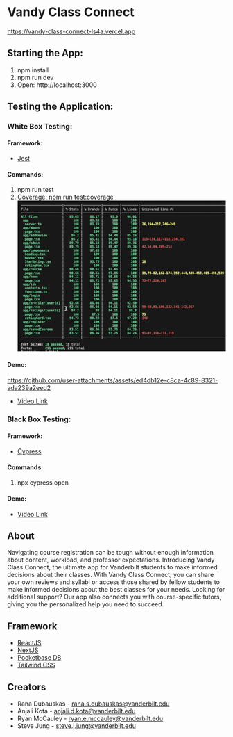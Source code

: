 # Vandy Class Connect
https://vandy-class-connect-ls4a.vercel.app

## Starting the App:
1. npm install
2. npm run dev
3. Open: http://localhost:3000

## Testing the Application:
### White Box Testing:
#### Framework:
- [Jest](https://jestjs.io/)
#### Commands:
1. npm run test
2. Coverage: npm run test:coverage
![Coverage](public/images/testingCoverage.png)
#### Demo:
https://github.com/user-attachments/assets/ed4db12e-c8ca-4c89-8321-ada239a2eed2
- [Video Link](https://vimeo.com/1032895311/3d18455398?share=copy)

### Black Box Testing:
#### Framework:
- [Cypress](https://www.cypress.io/app)
#### Commands:
1. npx cypress open
#### Demo:
- [Video Link](https://vimeo.com/1032893465/3742594b86?share=copy)

## About

Navigating course registration can be tough without enough information about content, workload, and professor expectations. Introducing Vandy Class Connect, the ultimate app for Vanderbilt students to make informed decisions about their classes. With Vandy Class Connect, you can share your own reviews and syllabi or access those shared by fellow students to make informed decisions about the best classes for your needs. Looking for additional support? Our app also connects you with course-specific tutors, giving you the personalized help you need to succeed.

## Framework

- [ReactJS](https://react.dev/)
- [NextJS](https://nextjs.org/docs)
- [Pocketbase DB](https://pocketbase.io/)
- [Tailwind CSS](https://tailwindcss.com/)

## Creators

- Rana Dubauskas - rana.s.dubauskas@vanderbilt.edu
- Anjali Kota - anjali.d.kota@vanderbilt.edu
- Ryan McCauley - ryan.e.mccauley@vanderbilt.edu 
- Steve Jung - steve.j.jung@vanderbilt.edu 

